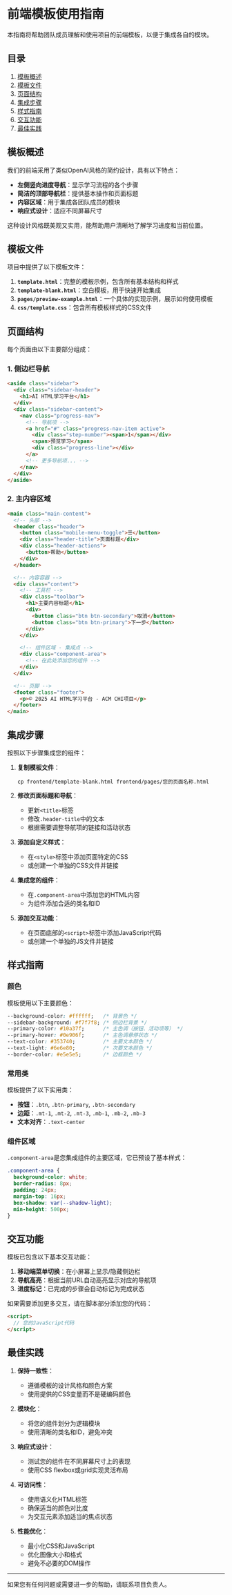 # 前端模板使用指南

本指南将帮助团队成员理解和使用项目的前端模板，以便于集成各自的模块。

## 目录

1. [模板概述](#模板概述)
2. [模板文件](#模板文件)
3. [页面结构](#页面结构)
4. [集成步骤](#集成步骤)
5. [样式指南](#样式指南)
6. [交互功能](#交互功能)
7. [最佳实践](#最佳实践)

## 模板概述

我们的前端采用了类似OpenAI风格的简约设计，具有以下特点：

- **左侧竖向进度导航**：显示学习流程的各个步骤
- **简洁的顶部导航栏**：提供基本操作和页面标题
- **内容区域**：用于集成各团队成员的模块
- **响应式设计**：适应不同屏幕尺寸

这种设计风格既美观又实用，能帮助用户清晰地了解学习进度和当前位置。

## 模板文件

项目中提供了以下模板文件：

1. **`template.html`**：完整的模板示例，包含所有基本结构和样式
2. **`template-blank.html`**：空白模板，用于快速开始集成
3. **`pages/preview-example.html`**：一个具体的实现示例，展示如何使用模板
4. **`css/template.css`**：包含所有模板样式的CSS文件

## 页面结构

每个页面由以下主要部分组成：

### 1. 侧边栏导航

```html
<aside class="sidebar">
  <div class="sidebar-header">
    <h1>AI HTML学习平台</h1>
  </div>
  <div class="sidebar-content">
    <nav class="progress-nav">
      <!-- 导航项 -->
      <a href="#" class="progress-nav-item active">
        <div class="step-number"><span>1</span></div>
        <span>预览学习</span>
        <div class="progress-line"></div>
      </a>
      <!-- 更多导航项... -->
    </nav>
  </div>
</aside>
```

### 2. 主内容区域

```html
<main class="main-content">
  <!-- 头部 -->
  <header class="header">
    <button class="mobile-menu-toggle">☰</button>
    <div class="header-title">页面标题</div>
    <div class="header-actions">
      <button>帮助</button>
    </div>
  </header>

  <!-- 内容容器 -->
  <div class="content">
    <!-- 工具栏 -->
    <div class="toolbar">
      <h1>主要内容标题</h1>
      <div>
        <button class="btn btn-secondary">取消</button>
        <button class="btn btn-primary">下一步</button>
      </div>
    </div>

    <!-- 组件区域 - 集成点 -->
    <div class="component-area">
      <!-- 在此处添加您的组件 -->
    </div>
  </div>

  <!-- 页脚 -->
  <footer class="footer">
    <p>© 2025 AI HTML学习平台 - ACM CHI项目</p>
  </footer>
</main>
```

## 集成步骤

按照以下步骤集成您的组件：

1. **复制模板文件**：
   ```
   cp frontend/template-blank.html frontend/pages/您的页面名称.html
   ```

2. **修改页面标题和导航**：
   - 更新`<title>`标签
   - 修改`.header-title`中的文本
   - 根据需要调整导航项的链接和活动状态

3. **添加自定义样式**：
   - 在`<style>`标签中添加页面特定的CSS
   - 或创建一个单独的CSS文件并链接

4. **集成您的组件**：
   - 在`.component-area`中添加您的HTML内容
   - 为组件添加合适的类名和ID

5. **添加交互功能**：
   - 在页面底部的`<script>`标签中添加JavaScript代码
   - 或创建一个单独的JS文件并链接

## 样式指南

### 颜色

模板使用以下主要颜色：

```css
--background-color: #ffffff;   /* 背景色 */
--sidebar-background: #f7f7f8; /* 侧边栏背景 */
--primary-color: #10a37f;      /* 主色调（按钮、活动项等） */
--primary-hover: #0e906f;      /* 主色调悬停状态 */
--text-color: #353740;         /* 主要文本颜色 */
--text-light: #6e6e80;         /* 次要文本颜色 */
--border-color: #e5e5e5;       /* 边框颜色 */
```

### 常用类

模板提供了以下实用类：

- **按钮**：`.btn`, `.btn-primary`, `.btn-secondary`
- **边距**：`.mt-1`, `.mt-2`, `.mt-3`, `.mb-1`, `.mb-2`, `.mb-3`
- **文本对齐**：`.text-center`

### 组件区域

`.component-area`是您集成组件的主要区域，它已预设了基本样式：

```css
.component-area {
  background-color: white;
  border-radius: 8px;
  padding: 24px;
  margin-top: 16px;
  box-shadow: var(--shadow-light);
  min-height: 500px;
}
```

## 交互功能

模板已包含以下基本交互功能：

1. **移动端菜单切换**：在小屏幕上显示/隐藏侧边栏
2. **导航高亮**：根据当前URL自动高亮显示对应的导航项
3. **进度标记**：已完成的步骤会自动标记为完成状态

如果需要添加更多交互，请在脚本部分添加您的代码：

```html
<script>
  // 您的JavaScript代码
</script>
```

## 最佳实践

1. **保持一致性**：
   - 遵循模板的设计风格和颜色方案
   - 使用提供的CSS变量而不是硬编码颜色

2. **模块化**：
   - 将您的组件划分为逻辑模块
   - 使用清晰的类名和ID，避免冲突

3. **响应式设计**：
   - 测试您的组件在不同屏幕尺寸上的表现
   - 使用CSS flexbox或grid实现灵活布局

4. **可访问性**：
   - 使用语义化HTML标签
   - 确保适当的颜色对比度
   - 为交互元素添加适当的焦点状态

5. **性能优化**：
   - 最小化CSS和JavaScript
   - 优化图像大小和格式
   - 避免不必要的DOM操作

---

如果您有任何问题或需要进一步的帮助，请联系项目负责人。